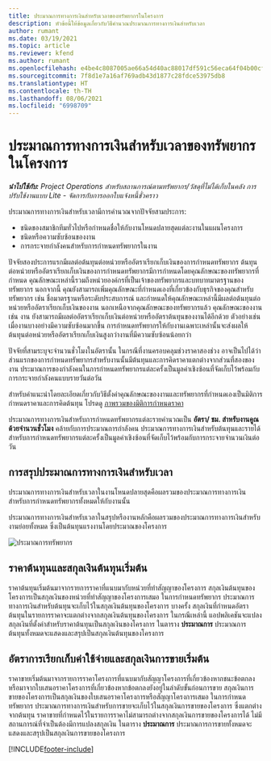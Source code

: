 ```yaml
---
title: ประมาณการทางการเงินสำหรับเวลาของทรัพยากรในโครงการ
description: หัวข้อนี้ให้ข้อมูลเกี่ยวกับวิธีคำนวณประมาณการทางการเงินสำหรับเวลา
author: rumant
ms.date: 03/19/2021
ms.topic: article
ms.reviewer: kfend
ms.author: rumant
ms.openlocfilehash: e4be4c8087005ae66a54d40ac88017df591c56eca64f04b00cf34b0e5a8a09ce
ms.sourcegitcommit: 7f8d1e7a16af769adb43d1877c28fdce53975db8
ms.translationtype: HT
ms.contentlocale: th-TH
ms.lasthandoff: 08/06/2021
ms.locfileid: "6998709"
---
```

# <a name="financial-estimates-for-resource-time-on-projects"></a>ประมาณการทางการเงินสำหรับเวลาของทรัพยากรในโครงการ

_**นำไปใช้กับ:** Project Operations สำหรับสถานการณ์ตามทรัพยากร/วัสดุที่ไม่ได้เก็บในคลัง การปรับใช้งานแบบ Lite - จัดการกับการออกใบแจ้งหนี้ชั่วคราว_

ประมาณการทางการเงินสำหรับเวลามีการคำนวณจากปัจจัยสามประการ: 

- ชนิดของสมาชิกทีมทั่วไปหรือกำหนดชื่อให้กับงานโหนดปลายสุดแต่ละงานในแผนโครงการ 
- ชนิดหรือความซับซ้อนของงาน
- การกระจายกำลังคนสำหรับการกำหนดทรัพยากรในงาน 

ปัจจัยสองประการแรกมีผลต่อต้นทุนต่อหน่วยหรืออัตราเรียกเก็บเงินของการกำหนดทรัพยากร ต้นทุนต่อหน่วยหรืออัตราเรียกเก็บเงินของการกำหนดทรัพยากรมีการกำหนดโดยคุณลักษณะของทรัพยากรที่กำหนด คุณลักษณะเหล่านี้รวมถึงหน่วยองค์กรที่เป็นเจ้าของทรัพยากรและบทบาทมาตรฐานของทรัพยากร นอกจากนี้ คุณยังสามารถเพิ่มคุณลักษณะที่กำหนดเองที่เกี่ยวข้องกับธุรกิจของคุณสำหรับทรัพยากร เช่น ชื่อมาตรฐานหรือระดับประสบการณ์ และกำหนดให้คุณลักษณะเหล่านี้มีผลต่อต้นทุนต่อหน่วยหรืออัตราเรียกเก็บเงินของงาน
นอกเหนือจากคุณลักษณะของทรัพยากรแล้ว คุณลักษณะของงาน เช่น งาน ยังสามารถมีผลต่ออัตราเรียกเก็บเงินต่อหน่วยหรืออัตราต้นทุนของงานได้อีกด้วย ตัวอย่างเช่น เมื่องานบางอย่างมีความซับซ้อนมากขึ้น การกำหนดทรัพยากรให้กับงานเฉพาะเหล่านั้นจะส่งผลให้ต้นทุนต่อหน่วยหรืออัตราเรียกเก็บเงินสูงกว่างานที่มีความซับซ้อนน้อยกว่า   

ปัจจัยที่สามระบุจะจำนวนชั่วโมงในอัตรานั้น ในกรณีที่งานครอบคลุมช่วงราคาสองช่วง อาจเป็นไปได้ว่าส่วนแรกของการกำหนดทรัพยากรสำหรับงานนั้นมีต้นทุนและการคิดราคาแตกต่างจากส่วนที่สองของงาน ประมาณการของกำลังคนในการกำหนดทรัพยากรแต่ละครั้งเป็นมูลค่าเชิงซ้อนที่จัดเก็บไว้พร้อมกับการกระจายกำลังคนแบบรายวันต่อวัน

สำหรับคำแนะนำโดยละเอียดเกี่ยวกับวิธีตั้งค่าคุณลักษณะของงานและทรัพยากรที่กำหนดเองเป็นมิติการกำหนดราคาและการคิดต้นทุน โปรดดู [ภาพรวมของมิติการกำหนดราคา](../pricing-costing/pricing-dimensions-overview.md)

ประมาณการทางการเงินสำหรับการกำหนดทรัพยากรแต่ละรายคำนวณเป็น **อัตรา/ ชม. สำหรับงานคูณด้วยจำนวนชั่วโมง**  คล้ายกับการประมาณการกำลังคน ประมาณการทางการเงินสำหรับต้นทุนและรายได้สำหรับการกำหนดทรัพยากรแต่ละครั้งเป็นมูลค่าเชิงซ้อนที่จัดเก็บไว้พร้อมกับการกระจายจำนวนเงินต่อวัน 

## <a name="summarizing-financial-estimates-for-time"></a>การสรุปประมาณการทางการเงินสำหรับเวลา
ประมาณการทางการเงินสำหรับเวลาในงานโหนดปลายสุดคือผลรวมของประมาณการทางการเงินสำหรับการกำหนดทรัพยากรทั้งหมดให้กับงานนั้น

ประมาณการทางการเงินสำหรับเวลาในสรุปหรืองานหลักคือผลรวมของประมาณการทางการเงินสำหรับงานย่อยทั้งหมด ซึ่งเป็นต้นทุนแรงงานโดยประมาณของโครงการ 

![ประมาณการทรัพยากร](./media/navigation12.png)

## <a name="default-cost-price-and-cost-currency"></a>ราคาต้นทุนและสกุลเงินต้นทุนเริ่มต้น

ราคาต้นทุนเริ่มต้นมาจากรายการราคาที่แนบมากับหน่วยที่ทำสัญญาของโครงการ สกุลเงินต้นทุนของโครงการเป็นสกุลเงินของหน่วยที่ทำสัญญาของโครงการเสมอ ในการกำหนดทรัพยากร ประมาณการทางการเงินสำหรับต้นทุนจะเก็บไว้ในสกุลเงินต้นทุนของโครงการ บางครั้ง สกุลเงินที่กำหนดอัตราต้นทุนในรายการราคาจะแตกต่างจากสกุลเงินต้นทุนของโครงการ ในกรณีเหล่านี้ แอปพลิเคชันจะแปลงสกุลเงินที่ตั้งค่าสำหรับราคาต้นทุนเป็นสกุลเงินของโครงการ ในตาราง **ประมาณการ** ประมาณการต้นทุนทั้งหมดจะแสดงและสรุปเป็นสกุลเงินต้นทุนของโครงการ 

## <a name="default-bill-rate-and-sales-currency"></a>อัตราการเรียกเก็บค่าใช้จ่ายและสกุลเงินการขายเริ่มต้น

ราคาขายเริ่มต้นมาจากรายการราคาโครงการที่แนบมากับสัญญาโครงการที่เกี่ยวข้องหากชนะข้อตกลง หรือมาจากใบเสนอราคาโครงการที่เกี่ยวข้องหากข้อตกลงยังอยู่ในลำดับขั้นก่อนการขาย สกุลเงินการขายของโครงการเป็นสกุลเงินของใบเสนอราคาโครงการหรือสัญญาโครงการเสมอ ในการกำหนดทรัพยากร ประมาณการทางการเงินสำหรับการขายจะเก็บไว้ในสกุลเงินการขายของโครงการ ซึ่งแตกต่างจากต้นทุน ราคาขายที่กำหนดไว้ในรายการราคาไม่สามารถต่างจากสกุลเงินการขายของโครงการได้ ไม่มีสถานการณ์ที่จำเป็นต้องมีการแปลงสกุลเงิน ในตาราง **ประมาณการ** ประมาณการการขายทั้งหมดจะแสดงและสรุปเป็นสกุลเงินการขายของโครงการ 

[!INCLUDE[footer-include](../includes/footer-banner.md)]
